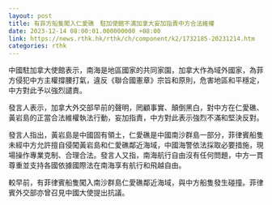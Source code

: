 ```yaml
---
layout: post
title: 有菲方船隻闖入仁愛礁　駐加使館不滿加拿大妄加指責中方合法維權
date: 2023-12-14 08:00:01.000000000 +08:00
link: https://news.rthk.hk/rthk/ch/component/k2/1732185-20231214.htm
categories: rthk
---
```


中國駐加拿大使館表示，南海是地區國家的共同家園，加拿大作為域外國家，為菲方侵犯中方主權撐腰打氣，違反《聯合國憲章》宗旨和原則，危害地區和平穩定，中方對此予以強烈譴責。
 
發言人表示，加拿大外交部早前的聲明，罔顧事實、顛倒黑白，對中方在仁愛礁、黃岩島的正當合法維權執法行動，妄加指責，中方對此表示強烈不滿和堅決反對。 

發言人指出，黃岩島是中國固有領土，仁愛礁是中國南沙群島一部分，菲律賓船隻未經中方允許擅自侵闖黃岩島和仁愛礁鄰近海域，中國海警依法採取必要措施，現場操作專業克制、合理合法。發言人又指，南海航行自由沒有任何問題，中方一貫尊重並支持各國依據國際法在南海享有航行和飛越自由。

較早前，有菲律賓船隻闖入南沙群島仁愛礁鄰近海域，與中方船隻發生碰撞。菲律賓外交部亦曾召見中國大使提出抗議。
